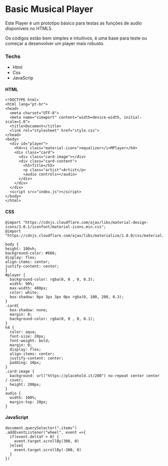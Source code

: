 # Basic Musical Player

Este Player é um prototipo básico para testas as funções de audio disponiveis no HTML5.

Os códigos estão bem simples e intuitivos, é uma base para teste ou começar a desenvolver um player mais robusto.


### Techs

- Html
- Css
- JavaScrip

#### HTML
```
<!DOCTYPE html>
<html lang="pt-br">
<head>
  <meta charset="UTF-8">
  <meta name="viewport" content="width=device-width, initial-scale=1.0">
  <title>Document</title>
  <link rel="stylesheet" href="style.css">
</head>
<body>
  <div id="player">
    <h4><i class="material-icons">equalizer</i>MPlayer</h4>
    <div class="card">
      <div class="card-image"></div>
      <div class="card-content">
        <h5>Title</h5>
        <p class="artist">Artist</p>
        <audio controls></audio>
      </div>
    </div>
  </div>
  <script src="index.js"></script>  
</body>
</html>
```

#### CSS
```
@import "https://cdnjs.cloudflare.com/ajax/libs/material-design-icons/3.0.1/iconfont/material-icons.min.css";
@import "https://cdnjs.cloudflare.com/ajax/libs/materialize/1.0.0/css/materialize.min.css";

body {
height: 100vh;
background-color: #666;
display: flex;
align-items: center;
justify-content: center;
}
#player {
  background-color: rgba(0, 0 , 0, 0.3);
  width: 90%;
  max-width: 400px;
  color: white;
  box-shadow: 0px 3px 3px 0px rgba(0, 100, 200, 0.3);
}
.card{
  box-shadow: none;
  margin: 0;
  background-color: rgba(0, 0 , 0, 0.1);
}
h4 {
  color: aqua;
  font-size: 20px;
  font-weight: bold;
  margin: 0;
  display: flex;
  align-items: center;
  justify-content: center;
  padding: 10px;
}
.card-image {
  background: url("https://placehold.it/200") no-repeat center center / cover;
  height: 200px;
}
audio {
  width: 100%;
  margin-top: 20px;
}
```

#### JavaScript
```
document.querySelector(".items")
.addEventListener("wheel", event =>{
  if(event.deltaY > 0) {
    event.target.scrollBy(300, 0)
  }else{
    event.target.scrollBy(-300, 0)
  }
})
```


